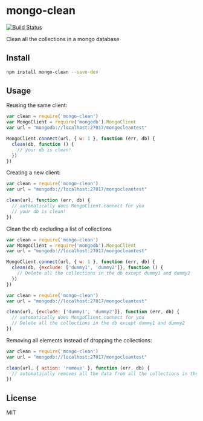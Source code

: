 mongo-clean
===========

[![Build
Status](https://travis-ci.org/mcollina/mongo-clean.svg)](https://travis-ci.org/mcollina/mongo-clean)

Clean all the collections in a mongo database

## Install

```bash
npm install mongo-clean --save-dev
```

## Usage

Reusing the same client:

```js
var clean = require('mongo-clean')
var MongoClient = require('mongodb').MongoClient
var url = "mongodb://localhost:27017/mongocleantest"

MongoClient.connect(url, { w: 1 }, function (err, db) {
  clean(db, function () {
    // your db is clean!
  })
})
```

Creating a new client:

```js
var clean = require('mongo-clean')
var url = "mongodb://localhost:27017/mongocleantest"

clean(url, function (err, db) {
  // automatically does MongoClient.connect for you
  // your db is clean!
})
```

Clean the db excluding a list of collections

```js
var clean = require('mongo-clean')
var MongoClient = require('mongodb').MongoClient
var url = "mongodb://localhost:27017/mongocleantest"

MongoClient.connect(url, { w: 1 }, function (err, db) {
  clean(db, {exclude: ['dummy1', 'dummy2']}, function () {
    // Delete all the collections in the db except dummy1 and dummy2
  })
})
```

```js
var clean = require('mongo-clean')
var url = "mongodb://localhost:27017/mongocleantest"

clean(url, {exclude: ['dummy1', 'dummy2']}, function (err, db) {
  // automatically does MongoClient.connect for you
  // Delete all the collections in the db except dummy1 and dummy2
})
```

Removing all elements instead of dropping the collections:

```js
var clean = require('mongo-clean')
var url = "mongodb://localhost:27017/mongocleantest"

clean(url, { action: 'remove' }, function (err, db) {
  // automatically removes all the data from all the collections in the db
})
```

## License

MIT
